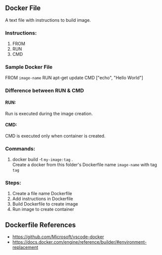 ## Docker File
A text file with instructions to build image.

### Instructions:
1. FROM
2. RUN
3. CMD

### Sample Docker File
FROM `image-name`
RUN apt-get update
CMD ["echo", "Hello World"]


### Difference between RUN & CMD
#### RUN: 
Run is executed during the image creation.

#### CMD:
CMD is executed only when container is created.

### Commands:
1. docker build -t `my-image:tag` .  
   Create a docker from this folder's Dockerfile name `image-name` with tag `tag`


### Steps:
1. Create a file name Dockerfile
2. Add instructions in Dockerfile
3. Build Dockerfile to create image
4. Run image to create container


## Dockerfile References
* https://github.com/Microsoft/vscode-docker
* https://docs.docker.com/engine/reference/builder/#environment-replacement